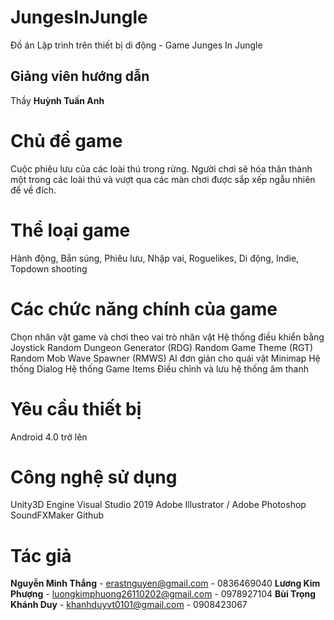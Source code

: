 # JungesInJungle
Đồ án Lập trình trên thiết bị di động - Game Junges In Jungle

## Giảng viên hướng dẫn
Thầy **Huỳnh Tuấn Anh**

# Chủ đề game
Cuộc phiêu lưu của các loài thú trong rừng. Người chơi sẽ hóa thân thành một trong các loài thú và vượt qua các màn chơi được sắp xếp ngẫu nhiên để về đích.

# Thể loại game
Hành động, Bắn súng, Phiêu lưu, Nhập vai, Roguelikes, Di động, Indie, Topdown shooting

# Các chức năng chính của game
Chọn nhân vật game và chơi theo vai trò nhân vật
Hệ thống điều khiển bằng Joystick
Random Dungeon Generator (RDG)
Random Game Theme (RGT)
Random Mob Wave Spawner (RMWS)
AI đơn giản cho quái vật
Minimap
Hệ thống Dialog
Hệ thống Game Items
Điều chỉnh và lưu hệ thống âm thanh

# Yêu cầu thiết bị
Android 4.0 trở lên

# Công nghệ sử dụng
Unity3D Engine
Visual Studio 2019
Adobe Illustrator / Adobe Photoshop
SoundFXMaker
Github

# Tác giả
 **Nguyễn Minh Thắng** - erastnguyen@gmail.com - 0836469040
 **Lương Kim Phượng** - luongkimphuong26110202@gmail.com - 0978927104
 **Bùi Trọng Khánh Duy** - khanhduyvt0101@gmail.com - 0908423067
